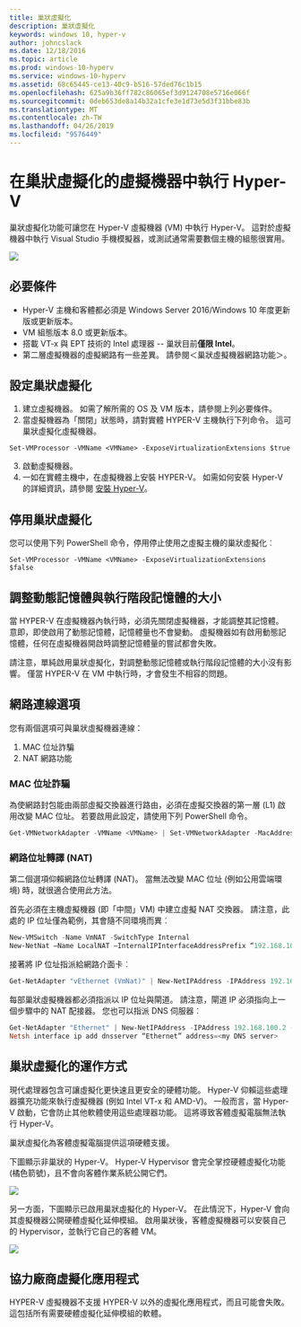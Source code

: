 ```yaml
---
title: 巢狀虛擬化
description: 巢狀虛擬化
keywords: windows 10, hyper-v
author: johncslack
ms.date: 12/18/2016
ms.topic: article
ms.prod: windows-10-hyperv
ms.service: windows-10-hyperv
ms.assetid: 68c65445-ce13-40c9-b516-57ded76c1b15
ms.openlocfilehash: 625a9b36ff782c86065ef3d9124708e5716e066f
ms.sourcegitcommit: 0deb653de8a14b32a1cfe3e1d73e5d3f31bbe83b
ms.translationtype: MT
ms.contentlocale: zh-TW
ms.lasthandoff: 04/26/2019
ms.locfileid: "9576449"
---
```

# <a name="run-hyper-v-in-a-virtual-machine-with-nested-virtualization"></a>在巢狀虛擬化的虛擬機器中執行 Hyper-V

巢狀虛擬化功能可讓您在 Hyper-V 虛擬機器 (VM) 中執行 Hyper-V。 這對於虛擬機器中執行 Visual Studio 手機模擬器，或測試通常需要數個主機的組態很實用。

![](./media/HyperVNesting.png)

## <a name="prerequisites"></a>必要條件

* Hyper-V 主機和客體都必須是 Windows Server 2016/Windows 10 年度更新版或更新版本。
* VM 組態版本 8.0 或更新版本。
* 搭載 VT-x 與 EPT 技術的 Intel 處理器 -- 巢狀目前**僅限 Intel**。
* 第二層虛擬機器的虛擬網路有一些差異。 請參閱＜巢狀虛擬機器網路功能＞。


## <a name="configure-nested-virtualization"></a>設定巢狀虛擬化

1. 建立虛擬機器。 如需了解所需的 OS 及 VM 版本，請參閱上列必要條件。
2. 當虛擬機器為「關閉」狀態時，請對實體 HYPER-V 主機執行下列命令。 這可巢狀虛擬化虛擬機器。

```
Set-VMProcessor -VMName <VMName> -ExposeVirtualizationExtensions $true
```
3. 啟動虛擬機器。
4. 一如在實體主機中，在虛擬機器上安裝 HYPER-V。 如需如何安裝 Hyper-V 的詳細資訊，請參閱 [安裝 Hyper-V](../quick-start/enable-hyper-v.md)。

## <a name="disable-nested-virtualization"></a>停用巢狀虛擬化
您可以使用下列 PowerShell 命令，停用停止使用之虛擬主機的巢狀虛擬化︰
```
Set-VMProcessor -VMName <VMName> -ExposeVirtualizationExtensions $false
```

## <a name="dynamic-memory-and-runtime-memory-resize"></a>調整動態記憶體與執行階段記憶體的大小
當 HYPER-V 在虛擬機器內執行時，必須先關閉虛擬機器，才能調整其記憶體。 意即，即使啟用了動態記憶體，記憶體量也不會變動。 虛擬機器如有啟用動態記憶體，任何在虛擬機器開啟時調整記憶體量的嘗試都會失敗。 

請注意，單純啟用巢狀虛擬化，對調整動態記憶體或執行階段記憶體的大小沒有影響。 僅當 HYPER-V 在 VM 中執行時，才會發生不相容的問題。

## <a name="networking-options"></a>網路連線選項

您有兩個選項可與巢狀虛擬機器連線： 

1. MAC 位址詐騙
2. NAT 網路功能

### <a name="mac-address-spoofing"></a>MAC 位址詐騙
為使網路封包能由兩部虛擬交換器進行路由，必須在虛擬交換器的第一層 (L1) 啟用改變 MAC 位址。 若要啟用此設定，請使用下列 PowerShell 命令。

``` PowerShell
Get-VMNetworkAdapter -VMName <VMName> | Set-VMNetworkAdapter -MacAddressSpoofing On
```

### <a name="network-address-translation-nat"></a>網路位址轉譯 (NAT)
第二個選項仰賴網路位址轉譯 (NAT)。 當無法改變 MAC 位址 (例如公用雲端環境) 時，就很適合使用此方法。

首先必須在主機虛擬機器 (即「中間」VM) 中建立虛擬 NAT 交換器。 請注意，此處的 IP 位址僅為範例，其會隨不同環境而異︰

``` PowerShell
New-VMSwitch -Name VmNAT -SwitchType Internal
New-NetNat –Name LocalNAT –InternalIPInterfaceAddressPrefix “192.168.100.0/24”
```

接著將 IP 位址指派給網路介面卡︰

``` PowerShell
Get-NetAdapter "vEthernet (VmNat)" | New-NetIPAddress -IPAddress 192.168.100.1 -AddressFamily IPv4 -PrefixLength 24
```

每部巢狀虛擬機器都必須指派以 IP 位址與閘道。 請注意，閘道 IP 必須指向上一個步驟中的 NAT 配接器。 您也可以指派 DNS 伺服器︰

``` PowerShell
Get-NetAdapter "Ethernet" | New-NetIPAddress -IPAddress 192.168.100.2 -DefaultGateway 192.168.100.1 -AddressFamily IPv4 -PrefixLength 24
Netsh interface ip add dnsserver “Ethernet” address=<my DNS server>
```

## <a name="how-nested-virtualization-works"></a>巢狀虛擬化的運作方式

現代處理器包含可讓虛擬化更快速且更安全的硬體功能。 Hyper-V 仰賴這些處理器擴充功能來執行虛擬機器 (例如 Intel VT-x 和 AMD-V)。 一般而言，當 Hyper-V 啟動，它會防止其他軟體使用這些處理器功能。  這將導致客體虛擬電腦無法執行 Hyper-V。

巢狀虛擬化為客體虛擬電腦提供這項硬體支援。

下圖顯示非巢狀的 Hyper-V。  Hyper-V Hypervisor 會完全掌控硬體虛擬化功能 (橘色箭號)，且不會向客體作業系統公開它們。

![](./media/HVNoNesting.PNG)

另一方面，下圖顯示已啟用巢狀虛擬化的 Hyper-V。 在此情況下，Hyper-V 會向其虛擬機器公開硬體虛擬化延伸模組。 啟用巢狀後，客體虛擬機器可以安裝自己的 Hypervisor，並執行它自己的客體 VM。

![](./media/HVNesting.png)

## <a name="3rd-party-virtualization-apps"></a>協力廠商虛擬化應用程式

HYPER-V 虛擬機器不支援 HYPER-V 以外的虛擬化應用程式，而且可能會失敗。 這包括所有需要硬體虛擬化延伸模組的軟體。
